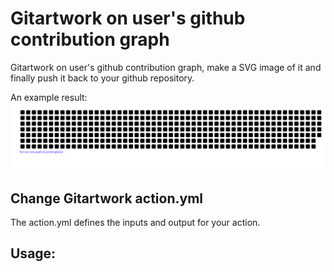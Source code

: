 # Gitartwork on user's github contribution graph

Gitartwork on user's github contribution graph, make a SVG image of it and finally push it back to your github repository.

An example result:
[![jasineri.de](gitartwork.svg)](http://www.jasineri.de/)

## Change Gitartwork action.yml

The action.yml defines the inputs and output for your action.

## Usage:
